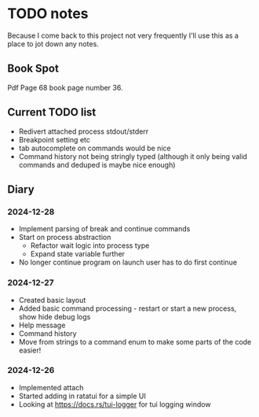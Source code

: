 # TODO notes

Because I come back to this project not very frequently I'll use this as a
place to jot down any notes.

## Book Spot

Pdf Page 68 book page number 36.

## Current TODO list 

* Redivert attached process stdout/stderr
* Breakpoint setting etc
* tab autocomplete on commands would be nice
* Command history not being stringly typed (although it only being valid commands and deduped is maybe nice enough)

## Diary

### 2024-12-28

* Implement parsing of break and continue commands
* Start on process abstraction
    - Refactor wait logic into process type
    - Expand state variable further
* No longer continue program on launch user has to do first continue

### 2024-12-27

* Created basic layout 
* Added basic command processing - restart or start a new process, show hide debug logs
* Help message
* Command history
* Move from strings to a command enum to make some parts of the code easier!

### 2024-12-26

* Implemented attach
* Started adding in ratatui for a simple UI
* Looking at https://docs.rs/tui-logger for tui logging window
